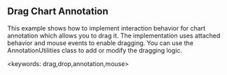 ## Drag Chart Annotation ##

This example shows how to implement interaction behavior for chart annotation which allows you to drag it. The implementation uses attached behavior and mouse events to enable dragging. You can use the AnnotationUtilities class to add or modify the dragging logic.

<keywords: drag,drop,annotation,mouse>